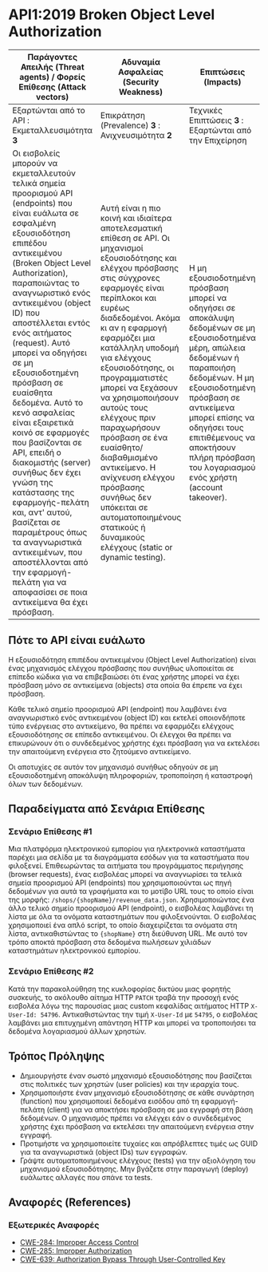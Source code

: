 API1:2019 Broken Object Level Authorization
===========================================

| Παράγοντες Απειλής (Threat agents) / Φορείς Επίθεσης (Attack vectors) | Αδυναμία Ασφαλείας (Security Weakness) | Επιπτώσεις (Impacts) |
| - | - | - |
| Εξαρτώνται από το API : Εκμεταλλευσιμότητα **3** | Επικράτηση (Prevalence) **3** : Ανιχνευσιμότητα **2** | Τεχνικές Επιπτώσεις **3** : Εξαρτώνται από την Επιχείρηση |
| Οι εισβολείς μπορούν να εκμεταλλευτούν τελικά σημεία προορισμού API (endpoints) που είναι ευάλωτα σε εσφαλμένη εξουσιοδότηση επιπέδου αντικειμένου (Broken Object Level Authorization), παραποιώντας το αναγνωριστικό ενός αντικειμένου (object ID) που αποστέλλεται εντός ενός αιτήματος (request). Αυτό μπορεί να οδηγήσει σε μη εξουσιοδοτημένη πρόσβαση σε ευαίσθητα δεδομένα. Αυτό το κενό ασφαλείας είναι εξαιρετικά κοινό σε εφαρμογές που βασίζονται σε API, επειδή ο διακομιστής (server) συνήθως δεν έχει γνώση της κατάστασης της εφαρμογής-πελάτη και, αντ' αυτού, βασίζεται σε παραμέτρους όπως τα αναγνωριστικά αντικειμένων, που αποστέλλονται από την εφαρμογή-πελάτη για να αποφασίσει σε ποια αντικείμενα θα έχει πρόσβαση. | Αυτή είναι η πιο κοινή και ιδιαίτερα αποτελεσματική επίθεση σε API. Οι μηχανισμοί εξουσιοδότησης και ελέγχου πρόσβασης στις σύγχρονες εφαρμογές είναι περίπλοκοι και ευρέως διαδεδομένοι. Ακόμα κι αν η εφαρμογή εφαρμόζει μια κατάλληλη υποδομή για ελέγχους εξουσιοδότησης, οι προγραμματιστές μπορεί να ξεχάσουν να χρησιμοποιήσουν αυτούς τους ελέγχους πριν παραχωρήσουν πρόσβαση σε ένα ευαίσθητο/διαβαθμισμένο αντικείμενο. Η ανίχνευση ελέγχου πρόσβασης συνήθως δεν υπόκειται σε αυτοματοποιημένους στατικούς ή δυναμικούς ελέγχους (static or dynamic testing). | Η μη εξουσιοδοτημένη πρόσβαση μπορεί να οδηγήσει σε αποκάλυψη δεδομένων σε μη εξουσιοδοτημένα μέρη, απώλεια δεδομένων ή παραποιήση δεδομένων. Η μη εξουσιοδοτημένη πρόσβαση σε αντικείμενα μπορεί επίσης να οδηγήσει τους επιτιθέμενους να αποκτήσουν πλήρη πρόσβαση του λογαριασμού ενός χρήστη (account takeover). |

## Πότε το API είναι ευάλωτο

Η εξουσιοδότηση επιπέδου αντικειμένου (Object Level Authorization) είναι ένας μηχανισμός ελέγχου πρόσβασης 
που συνήθως υλοποιείται σε επίπεδο κώδικα για να επιβεβαιώσει ότι ένας χρήστης 
μπορεί να έχει πρόσβαση μόνο σε αντικείμενα (objects) στα οποία θα έπρεπε να έχει πρόσβαση.

Κάθε τελικό σημείο προορισμού API (endpoint) που λαμβάνει ένα αναγνωριστικό ενός αντικειμένου (object ID) και εκτελεί 
οποιονδήποτε τύπο ενέργειας στο αντικείμενο, θα πρέπει να εφαρμόζει ελέγχους εξουσιοδότησης 
σε επίπεδο αντικειμένου. Οι έλεγχοι θα πρέπει να επικυρώνουν ότι ο συνδεδεμένος χρήστης 
έχει πρόσβαση για να εκτελέσει την απαιτούμενη ενέργεια στο ζητούμενο αντικείμενο.

Οι αποτυχίες σε αυτόν τον μηχανισμό συνήθως οδηγούν σε μη εξουσιοδοτημένη αποκάλυψη 
πληροφοριών, τροποποίηση ή καταστροφή όλων των δεδομένων.

## Παραδείγματα από Σενάρια Επίθεσης

### Σενάριο Επίθεσης #1

Μια πλατφόρμα ηλεκτρονικού εμπορίου για ηλεκτρονικά καταστήματα παρέχει μια σελίδα 
με τα διαγράμματα εσόδων για τα καταστήματα που φιλοξενεί. Επιθεωρώντας 
τα αιτήματα του προγράμματος περιήγησης (browser requests), ένας εισβολέας μπορεί να αναγνωρίσει τα 
τελικά σημεία προορισμού API (endpoints) που χρησιμοποιούνται ως πηγή δεδομένων για αυτά τα γραφήματα 
και το μοτίβο URL τους το οποίο είναι της μορφής: `/shops/{shopName}/revenue_data.json`. Χρησιμοποιώντας ένα άλλο 
τελικό σημείο προορισμού API (endpoint), ο εισβολέας λαμβάνει τη λίστα με όλα τα ονόματα καταστημάτων 
που φιλοξενούνται. Ο εισβολέας χρησιμοποιεί ένα απλό script, το οποίο διαχειρίζεται τα ονόματα στη λίστα, αντικαθιστώντας 
το `{shopName}` στη διεύθυνση URL. Με αυτό τον τρόπο αποκτά πρόσβαση στα δεδομένα πωλήσεων 
χιλιάδων καταστημάτων ηλεκτρονικού εμπορίου.

### Σενάριο Επίθεσης #2

Κατά την παρακολούθηση της κυκλοφορίας δικτύου μιας φορητής συσκευής, το ακόλουθο 
αίτημα HTTP `PATCH` τραβά την προσοχή ενός εισβολέα λόγω της παρουσίας μιας 
custom κεφαλίδας αιτήματος HTTP `X-User-Id: 54796`. Αντικαθιστώντας την 
τιμή `X-User-Id` με `54795`, ο εισβολέας λαμβάνει μια επιτυχημένη απάντηση HTTP 
και μπορεί να τροποποιήσει τα δεδομένα λογαριασμού άλλων χρηστών.

## Τρόπος Πρόληψης

* Δημιουργήστε έναν σωστό μηχανισμό εξουσιοδότησης που βασίζεται στις πολιτικές των χρηστών (user policies) και την ιεραρχία τους.
* Χρησιμοποιήστε έναν μηχανισμό εξουσιοδότησης σε κάθε συνάρτηση (function) που χρησιμοποιεί δεδομένα εισόδου από τη εφαρμογή-πελάτη (client) για να αποκτήσει πρόσβαση σε μια εγγραφή στη βάση δεδομένων. Ο μηχανισμός πρέπει να ελέγχει εάν ο συνδεδεμένος 
χρήστης έχει πρόσβαση να εκτελέσει την απαιτούμενη ενέργεια στην εγγραφή.
* Προτιμήστε να χρησιμοποιείτε τυχαίες και απρόβλεπτες τιμές ως GUID για τα 
αναγνωριστικά (object IDs) των εγγραφών.
* Γράψτε αυτοματοποιημένους ελέγχους (tests) για την αξιολόγηση του μηχανισμού εξουσιοδότησης. Μην βγάζετε στην παραγωγή (deploy) ευάλωτες αλλαγές που σπάνε τα tests.

## Αναφορές (References)

### Εξωτερικές Αναφορές

* [CWE-284: Improper Access Control][1]
* [CWE-285: Improper Authorization][2]
* [CWE-639: Authorization Bypass Through User-Controlled Key][3]

[1]: https://cwe.mitre.org/data/definitions/284.html
[2]: https://cwe.mitre.org/data/definitions/285.html
[3]: https://cwe.mitre.org/data/definitions/639.html
